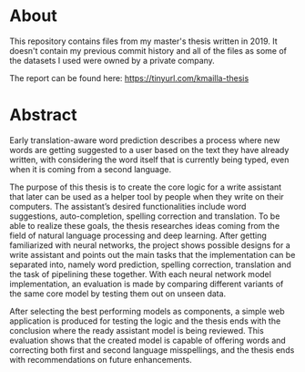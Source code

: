 # About

This repository contains files from my master's thesis written in 2019. It doesn't contain my previous commit history and all of the files as some of the datasets I used were owned by a private company.

The report can be found here: https://tinyurl.com/kmailla-thesis

# Abstract

Early translation-aware word prediction describes a process where new words are getting suggested to a user based on the text they have already written, with considering the word itself that is currently being typed, even when it is coming from a second language.

The purpose of this thesis is to create the core logic for a write assistant that later can be used as a helper tool by people when they write on their computers. The assistant’s desired functionalities include word suggestions, auto-completion, spelling correction and translation. To be able to realize these goals, the thesis researches ideas coming from the field of natural language processing and deep learning. After getting familiarized with neural networks, the project shows possible designs for a write assistant and points out the main tasks that the implementation can be separated into, namely word prediction, spelling correction, translation and the task of pipelining these together. With each neural network model implementation, an evaluation is made by comparing different variants of the same core model by testing them out on unseen data.

After selecting the best performing models as components, a simple web application is produced for testing the logic and the thesis ends with the conclusion where the ready assistant model is being reviewed. This evaluation shows that the created model is capable of offering words and correcting both first and second language misspellings, and the thesis ends with recommendations on future enhancements.